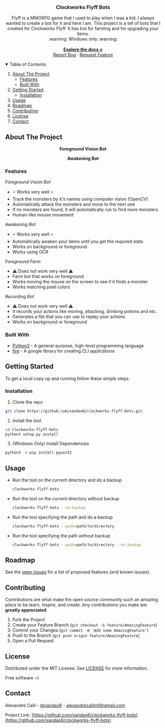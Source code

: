 <br />
<p align="center">
  <h3 align="center">Clockworks Flyff Bots</h3>

  <p align="center">
	Flyff is a MMORPG game that I used to play when I was a kid. I always wanted to create a bot for it and here I am.
	This project is a set of bots that I created for Clockworks Flyff. It has bot for farming and for upgrading your items.
	<br />
	:warning: Windows only :warning:
    <br />
	<br />
    <a href="https://github.com/xandao6/clockworks-flyff-bots"><strong>Explore the docs »</strong></a>
    <br />
    <a href="https://github.com/xandao6/clockworks-flyff-bots/issue">Report Bug</a>
    ·
    <a href="https://github.com/xandao6/clockworks-flyff-bots/issues">Request Feature</a>
  </p>
</p>



<!-- TABLE OF CONTENTS -->
<details open="open">
  <summary>Table of Contents</summary>
  <ol>
    <li>
      <a href="#about-the-project">About The Project</a>
      <ul>
        <li><a href="#features">Features</a></li>
        <li><a href="#built-with">Built With</a></li>
      </ul>
    </li>
    <li>
      <a href="#getting-started">Getting Started</a>
      <ul>
        <li><a href="#installation">Installation</a></li>
      </ul>
    </li>
    <li><a href="#usage">Usage</a></li>
    <li><a href="#roadmap">Roadmap</a></li>
    <li><a href="#contributing">Contributing</a></li>
    <li><a href="#license">License</a></li>
    <li><a href="#contact">Contact</a></li>
  </ol>
</details>



<!-- ABOUT THE PROJECT -->
## About The Project

<div align="center">
<b>Foreground Vision Bot</b>


<b>Awakening Bot</b>


</div>

### Features

*Foreground Vision Bot*

* :star: Works very well :star:
* Track the monsters by it's names using computer vision (OpenCV)
* Automatically attack the monsters and move to the next one
* If no monsters are found, it will automatically run to find more monsters
* Human-like mouse movement

*Awakening Bot*

* :star: Works very well :star:
* Automatically awaken your items until you get the required stats
* Works on background or foreground
* Works using OCR

*Foreground Farm*

* :warning: Does not work very well :warning:
* Farm bot that works on foreground
* Works moving the mouse on the screen to see if it finds a monster
* Works matching pixel colors

*Recording Bot*

* :warning: Does not work very well :warning:
* It records your actions like moving, attacking, drinking potions and etc.
* Generates a file that you can use to replay your actions
* Works on background or foreground


### Built With

* [Python3](https://www.python.org/) - A general-purpose, high-level programming language
* [fire](https://github.com/google/python-fire) - A google library for creating CLI applications


<!-- GETTING STARTED -->
## Getting Started

To get a local copy up and running follow these simple steps.

### Installation

1. Clone the repo
  ```sh
  git clone https://github.com/xandao6/clockworks-flyff-bots.git
  ```

2. Install the tool
  ```sh
  cd clockworks-flyff-bots
  python3 setup.py install
  ```

3. (Windows Only) Install Dependencies
  ```sh
  python3 -m pip install pywin32
  ```

<!-- USAGE EXAMPLES -->
## Usage

* Run the tool on the current directory and do a backup
	```sh
  clockworks-flyff-bots
  ```
* Run the tool on the current directory without backup
	```sh
  clockworks-flyff-bots --no-backup
  ```
* Run the tool specifying the path and do a backup
	```sh
  clockworks-flyff-bots --path=path/to/directory
  ```
* Run the tool specifying the path without backup
	```sh
  clockworks-flyff-bots --path=path/to/directory --no-backup
  ```

<!-- ROADMAP -->
## Roadmap

See the [open issues](https://github.com/xandao6/clockworks-flyff-bots/issues) for a list of proposed features (and known issues).


<!-- CONTRIBUTING -->
## Contributing

Contributions are what make the open source community such an amazing place to be learn, inspire, and create. Any contributions you make are **greatly appreciated**.

1. Fork the Project
2. Create your Feature Branch (`git checkout -b feature/AmazingFeature`)
3. Commit your Changes (`git commit -m 'Add some AmazingFeature'`)
4. Push to the Branch (`git push origin feature/AmazingFeature`)
5. Open a Pull Request

<!-- LICENSE -->
## License

Distributed under the MIT License. See [LICENSE](./LICENSE.md) for more information.

Free software =)


<!-- CONTACT -->
## Contact

Alexandre Calil - [@xandao6](https://www.linkedin.com/in/xandao6/) - alexandrecalilmf@gmail.com

Project Link: [https://github.com/xandao6/clockworks-flyff-bots](https://github.com/xandao6/clockworks-flyff-bots)


<!-- LINKS & IMAGES Variables-->
<!-- https://www.markdownguide.org/basic-syntax/#reference-style-links -->
[contributors-shield]: https://img.shields.io/github/contributors/xandao6/repo.svg?style=for-the-badge
[contributors-url]: https://github.com/xandao6/repo/graphs/contributors
[forks-shield]: https://img.shields.io/github/forks/xandao6/repo.svg?style=for-the-badge
[forks-url]: https://github.com/xandao6/repo/network/members
[stars-shield]: https://img.shields.io/github/stars/xandao6/repo.svg?style=for-the-badge
[stars-url]: https://github.com/xandao6/repo/stargazers
[issues-shield]: https://img.shields.io/github/issues/xandao6/repo.svg?style=for-the-badge
[issues-url]: https://github.com/xandao6/repo/issues
[license-shield]: https://img.shields.io/github/license/xandao6/repo.svg?style=for-the-badge
[license-url]: https://github.com/xandao6/repo/blob/master/LICENSE.txt
[linkedin-shield]: https://img.shields.io/badge/-LinkedIn-black.svg?style=for-the-badge&logo=linkedin&colorB=555
[linkedin-url]: https://linkedin.com/in/xandao6
